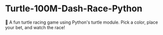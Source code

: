 # Turtle-100M-Dash-Race-Python
🐢 A fun turtle racing game using Python's turtle module. Pick a color, place your bet, and watch the race!
